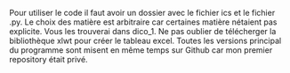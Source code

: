 Pour utiliser le code il faut avoir un dossier avec le fichier ics et le fichier .py.
Le choix des matière est arbitraire car certaines matière nétaient pas explicite. Vous les trouverai dans dico_1.
Ne pas oublier de télécherger la bibliothèque xlwt pour créer le tableau excel.
Toutes les versions principal du programme sont misent en même temps sur Github car mon premier repository était privé.
